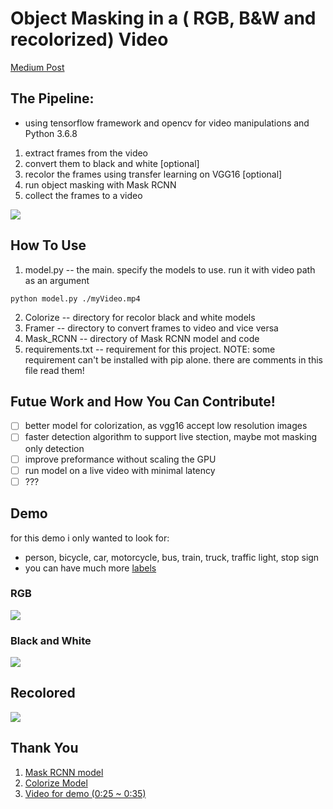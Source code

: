 # Object Masking in a ( RGB, B&W and recolorized) Video
<a href="https://link.medium.com/MTAFNwVRvX">Medium Post</a>
## The Pipeline:
* using tensorflow framework and opencv for video manipulations and Python 3.6.8
1. extract frames from the video
2. convert them to black and white [optional]
3. recolor the frames using transfer learning on VGG16 [optional]
4. run object masking with Mask RCNN
5. collect the frames to a video

<img src="https://i.imgur.com/w0rgKV9.png"/>

## How To Use
1. model.py -- the main. specify the models to use. run it with video path as an argument
```
python model.py ./myVideo.mp4
```

2. Colorize -- directory for recolor black and white models
3. Framer -- directory to convert frames to video and vice versa
4. Mask_RCNN -- directory of Mask RCNN model and code
5. requirements.txt -- requirement for this project.
    NOTE: some requirement can't be installed with pip alone. there are comments in this file read them!

## Futue Work and How You Can Contribute!
- [ ] better model for colorization, as vgg16 accept low resolution images
- [ ] faster detection algorithm to support live stection, maybe mot masking only detection
- [ ] improve preformance without scaling the GPU
- [ ] run model on a live video with minimal latency
- [ ] ???

## Demo
for this demo i only wanted to look for:
* person, bicycle, car, motorcycle, bus, train, truck, traffic light, stop sign
* you can have much more <a href="https://github.com/michaeleh/colorized-video-masking/blob/master/Mask_RCNN/api/class_config.py">labels<a/>
    
### RGB
<img src="https://media.giphy.com/media/fUGxDnnnMGBVbzjkwM/giphy.gif"/>

### Black and White
<img src="https://media.giphy.com/media/JO3wCbZ0JkjhLjwca2/giphy.gif"/>

## Recolored
<img src="https://media.giphy.com/media/lSfwCGI8YSCPfFauEb/giphy.gif"/>
    
    
## Thank You
1. <a href="https://github.com/matterport/Mask_RCNN">Mask RCNN model</a>
2. <a href="https://github.com/sksq96/cnn-colorize">Colorize Model</a>
3. <a href="https://youtu.be/f7TLW6qeX4M">Video for demo (0:25 ~ 0:35)</a>
